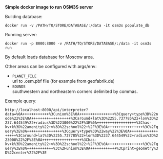 **Simple docker image to run OSM3S server**

Building database:

`docker run -v /PATH/TO/STORE/DATABASE/:/data -it osm3s populate_db`

Running server:

`docker run -p 8000:8000 -v /PATH/TO/STORE/DATABASE/:/data -it osm3s run`

By default loads database for Moscow area. 

Other areas can be configured with args/env:

* `PLANET_FILE`     
    url to .osm.pbf file (for example from geofabrik.de)
* `BOUNDS`        
southwestern and northeastern corners delimited by commas.

Example query:

`http://localhost:8000/api/interpreter?data=%0A++++++++++++%3Cunion%3E%0A++++++++++++++++%3Cquery+type%3D%22node%22%3E%0A++++++++++++++++++%3Caround+lat%3D%2255.737785%22+lon%3D%2237.644549%22+radius%3D%223000%22%2F%3E%0A++++++++++++++++++%3Chas-kv+k%3D%22amenity%22+v%3D%22school%22+%2F%3E%0A++++++++++++++++%3C%2Fquery%3E%0A++++++++++++++++%3Cquery+type%3D%22way%22%3E%0A++++++++++++++++++%3Caround+lat%3D%2255.737785%22+lon%3D%2237.644549%22+radius%3D%223000%22%2F%3E%0A++++++++++++++++++%3Chas-kv+k%3D%22amenity%22+v%3D%22school%22+%2F%3E%0A++++++++++++++++%3C%2Fquery%3E%0A++++++++++++%3C%2Funion%3E%0A++++++++++++%3Cprint+geometry%3D%22center%22%2F%3E`
